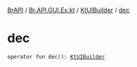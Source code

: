 [BrAPI](../../index.md) / [Br.API.GUI.Ex.kt](../index.md) / [KtUIBuilder](index.md) / [dec](./dec.md)

# dec

`operator fun dec(): `[`KtUIBuilder`](index.md)